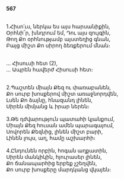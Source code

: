 **567**

\
1.Հիսո՛ւս, ներկա ես այս հարսանիքին,\
Օրհնի՜ր, խնդրում եմ, Դու այս զույգին,\
Թող Քո օրհնությամբ այստեղից գնան,\
Բայց միշտ Քո սիրող ձեռքերում մնան։

\
 ... Հիսուսի հետ (2),\
 ... Ապրեն հավերժ Հիսուսի հետ։

\
2.Պաշտեն միայն Քեզ ու փառաբանեն,\
Քո սուրբ խոսքերով միշտ առաջնորդվեն,\
Լսեն Քո ձայնը, հնազանդ լինեն,\
Սիրեն միմյանց և իրար ներեն։\
\
3.Թե դժվարություն պատահի կյանքում,\
Միայն Քեզ հուսան ամեն պարագայում,\
Սովորեն Քեզնից, լինեն միշտ բարի,\
Լինեն լույս, աղ, համը աշխարհի։\
\
4.Ընդունեն որբին, հոգան աղքատին,\
Սիրեն մանկիկին, հյուրասեր լինեն,\
Քո ճանապարհից երբեք չշեղվեն,\
Քո սուրբ խոսքերը մարդկանց վկայեն։
